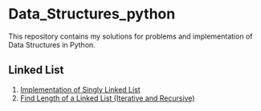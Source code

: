 # Data_Structures_python
This repository contains my solutions for problems and implementation of Data Structures in Python.
## Linked List
1. [Implementation of Singly Linked List](singly_ll.py)
2. [Find Length of a Linked List (Iterative and Recursive)](count.py)
